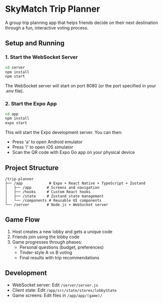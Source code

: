 # SkyMatch Trip Planner

A group trip planning app that helps friends decide on their next destination through a fun, interactive voting process.

## Setup and Running

### 1. Start the WebSocket Server

```bash
cd server
npm install
npm start
```

The WebSocket server will start on port 8080 (or the port specified in your .env file).

### 2. Start the Expo App

```bash
cd app
npm install
expo start
```

This will start the Expo development server. You can then:

- Press 'a' to open Android emulator
- Press 'i' to open iOS simulator
- Scan the QR code with Expo Go app on your physical device

## Project Structure

```
/trip-planner
├── /app            # Expo + React Native + TypeScript + Zustand
│   ├── /app       # Screens and navigation
│   ├── /hooks     # Custom React hooks
│   ├── /state     # Zustand state management
│   └── /components # Reusable UI components
└── /server        # Node.js + WebSocket server
```

## Game Flow

1. Host creates a new lobby and gets a unique code
2. Friends join using the lobby code
3. Game progresses through phases:
   - Personal questions (budget, preferences)
   - Tinder-style A vs B voting
   - Final results with trip recommendations

## Development

- WebSocket server: Edit `/server/server.js`
- Client state: Edit `/app/src/state/stores/lobbyState`
- Game screens: Edit files in `/app/app/(game)/`

